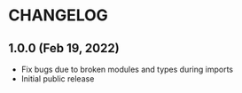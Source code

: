 # CHANGELOG

## 1.0.0 (Feb 19, 2022)

- Fix bugs due to broken modules and types during imports
- Initial public release
